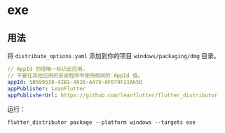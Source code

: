 # exe

## 用法

将 `distribute_options.yaml` 添加到你的项目 `windows/packaging/dmg` 目录。

```yaml
// AppId 的值唯一标识此应用。
// 不要在其他应用的安装程序中使用相同的 AppId 值。
appId: 5B599538-42B1-4826-A479-AF079F21A65D
appPublisher: LeanFlutter
appPublisherUrl: https://github.com/leanflutter/flutter_distributor
```

运行：

```
flutter_distributor package --platform windows --targets exe
```
